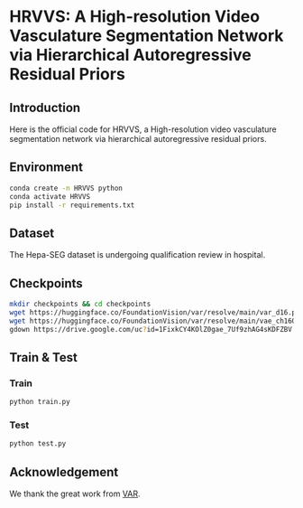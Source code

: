 # HRVVS: A High-resolution Video Vasculature Segmentation Network via Hierarchical Autoregressive Residual Priors

<!-- <div align="center"> -->
<!-- [![HRVVS](https://img.shields.io/badge/Paper-TokenFlow-2b9348.svg?logo=arXiv)](https://arxiv.org/abs/2412.03069) -->
<!-- </div> -->

## Introduction
Here is the official code for HRVVS, a High-resolution video vasculature segmentation network via hierarchical autoregressive residual priors.

## Environment
```bash
conda create -n HRVVS python
conda activate HRVVS
pip install -r requirements.txt
```

## Dataset
The Hepa-SEG dataset is undergoing qualification review in hospital.

## Checkpoints
```bash
mkdir checkpoints && cd checkpoints
wget https://huggingface.co/FoundationVision/var/resolve/main/var_d16.pth
wget https://huggingface.co/FoundationVision/var/resolve/main/vae_ch160v4096z32.pth
gdown https://drive.google.com/uc?id=1FixkCY4KOlZ0gae_7Uf9zhAG4sKDFZBV
```

## Train & Test
### Train
```bash
python train.py
```

### Test
```bash
python test.py
```

## Acknowledgement
We thank the great work from [VAR](https://github.com/FoundationVision/VAR).
